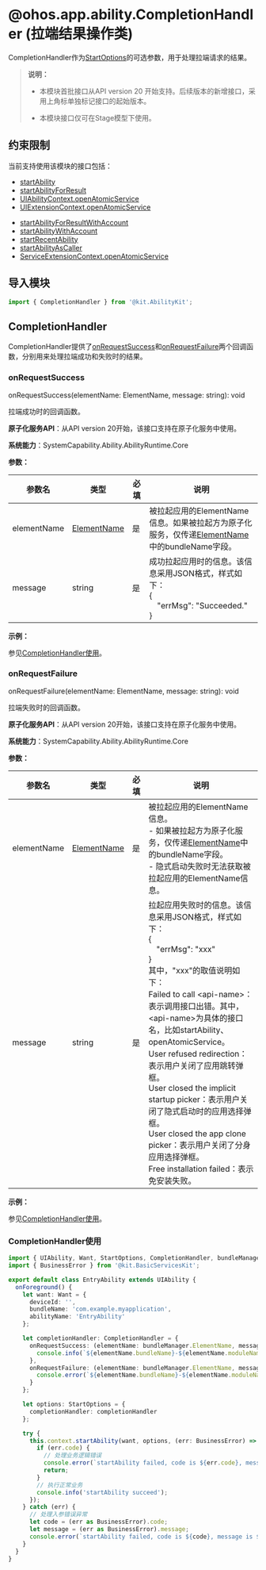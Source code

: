 # @ohos.app.ability.CompletionHandler (拉端结果操作类)

CompletionHandler作为[StartOptions](js-apis-app-ability-startOptions.md)的可选参数，用于处理拉端请求的结果。


> **说明：**
>
> - 本模块首批接口从API version 20 开始支持。后续版本的新增接口，采用上角标单独标记接口的起始版本。
>
> - 本模块接口仅可在Stage模型下使用。


## 约束限制

当前支持使用该模块的接口包括：
- [startAbility](js-apis-inner-application-uiAbilityContext.md#startability-2)
- [startAbilityForResult](js-apis-inner-application-uiAbilityContext.md#startabilityforresult-2)
- [UIAbilityContext.openAtomicService](js-apis-inner-application-uiAbilityContext.md#openatomicservice12)
- [UIExtensionContext.openAtomicService](js-apis-inner-application-uiExtensionContext.md#openatomicservice12)

<!--Del-->
- [startAbilityForResultWithAccount](js-apis-inner-application-uiAbilityContext-sys.md#startabilityforresultwithaccount-2)
- [startAbilityWithAccount](js-apis-inner-application-uiAbilityContext-sys.md#startabilitywithaccount-2)
- [startRecentAbility](js-apis-inner-application-uiAbilityContext-sys.md#startrecentability-2)
- [startAbilityAsCaller](js-apis-inner-application-uiAbilityContext-sys.md#startabilityascaller10-2)
- [ServiceExtensionContext.openAtomicService](js-apis-inner-application-serviceExtensionContext-sys.md#serviceextensioncontextopenatomicservice18)
<!--DelEnd-->

## 导入模块

```ts
import { CompletionHandler } from '@kit.AbilityKit';
```

## CompletionHandler

CompletionHandler提供了[onRequestSuccess](#onrequestsuccess)和[onRequestFailure](#onrequestfailure)两个回调函数，分别用来处理拉端成功和失败时的结果。

### onRequestSuccess

onRequestSuccess(elementName: ElementName, message: string): void

拉端成功时的回调函数。

**原子化服务API**：从API version 20开始，该接口支持在原子化服务中使用。

**系统能力**：SystemCapability.Ability.AbilityRuntime.Core

**参数：**

| 参数名 | 类型 | 必填 | 说明 |
| -------- | -------- | -------- | -------- |
| elementName | [ElementName](js-apis-bundleManager-elementName.md) | 是 | 被拉起应用的ElementName信息。如果被拉起方为原子化服务，仅传递[ElementName](js-apis-bundleManager-elementName.md)中的bundleName字段。|
| message | string | 是 | 成功拉起应用时的信息。该信息采用JSON格式，样式如下：<br>{<br>&emsp;"errMsg": "Succeeded."<br>}</br> |

**示例：**

参见[CompletionHandler使用](#completionhandler使用)。

### onRequestFailure

onRequestFailure(elementName: ElementName, message: string): void

拉端失败时的回调函数。

**原子化服务API**：从API version 20开始，该接口支持在原子化服务中使用。

**系统能力**：SystemCapability.Ability.AbilityRuntime.Core

**参数：**

| 参数名 | 类型 | 必填 | 说明 |
| -------- | -------- | -------- | -------- |
| elementName | [ElementName](js-apis-bundleManager-elementName.md) | 是 | 被拉起应用的ElementName信息。<br>- 如果被拉起方为原子化服务，仅传递[ElementName](js-apis-bundleManager-elementName.md)中的bundleName字段。<br>- 隐式启动失败时无法获取被拉起应用的ElementName信息。 |
| message | string | 是 | 拉起应用失败时的信息。该信息采用JSON格式，样式如下：<br>{<br>&emsp;"errMsg": "xxx"<br>}<br>其中，"xxx"的取值说明如下：<br>Failed to call \<api-name\>：表示调用接口出错。其中，\<api-name\>为具体的接口名，比如startAbility、openAtomicService。<br>User refused redirection：表示用户关闭了应用跳转弹框。<br>User closed the implicit startup picker：表示用户关闭了隐式启动时的应用选择弹框。<br>User closed the app clone picker：表示用户关闭了分身应用选择弹框。<br>Free installation failed：表示免安装失败。</br> |

**示例：**

参见[CompletionHandler使用](#completionhandler使用)。

### CompletionHandler使用

  ```ts
  import { UIAbility, Want, StartOptions, CompletionHandler, bundleManager } from '@kit.AbilityKit';
  import { BusinessError } from '@kit.BasicServicesKit';

  export default class EntryAbility extends UIAbility {
    onForeground() {
      let want: Want = {
        deviceId: '',
        bundleName: 'com.example.myapplication',
        abilityName: 'EntryAbility'
      };

      let completionHandler: CompletionHandler = {
        onRequestSuccess: (elementName: bundleManager.ElementName, message: string): void => {
          console.info(`${elementName.bundleName}-${elementName.moduleName}-${elementName.abilityName} start succeeded: ${message}`);
        },
        onRequestFailure: (elementName: bundleManager.ElementName, message: string): void => {
          console.error(`${elementName.bundleName}-${elementName.moduleName}-${elementName.abilityName} start failed: ${message}`);
        }
      };

      let options: StartOptions = {
        completionHandler: completionHandler
      };

      try {
        this.context.startAbility(want, options, (err: BusinessError) => {
          if (err.code) {
            // 处理业务逻辑错误
            console.error(`startAbility failed, code is ${err.code}, message is ${err.message}`);
            return;
          }
          // 执行正常业务
          console.info('startAbility succeed');
        });
      } catch (err) {
        // 处理入参错误异常
        let code = (err as BusinessError).code;
        let message = (err as BusinessError).message;
        console.error(`startAbility failed, code is ${code}, message is ${message}`);
      }
    }
  }
  ```
